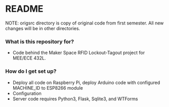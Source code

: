 # README #

NOTE: origsrc directory is copy of original code from first semester.
All new changes will be in other directories.

### What is this repository for? ###

* Code behind the Maker Space RFID Lockout-Tagout project for MEE/ECE 432L.

### How do I get set up? ###

* Deploy all code on Raspberry Pi, deploy Arduino code with configured MACHINE_ID to ESP8266 module
* Configuration
* Server code requires Python3, Flask, Sqlite3, and WTForms